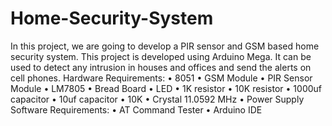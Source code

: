 # Home-Security-System
In this project, we are going to develop a PIR sensor and GSM based home security system. This project is developed using Arduino Mega. It can be used to detect any intrusion in houses and offices and send the alerts on cell phones.
Hardware Requirements:
•	8051
•	GSM Module
•	PIR Sensor Module
•	LM7805
•	Bread Board
•	LED
•	1K resistor
•	10K resistor
•	1000uf capacitor
•	10uf capacitor
•	10K
•	Crystal 11.0592 MHz
•	Power Supply
Software Requirements: 
•	AT Command Tester
•	Arduino IDE
